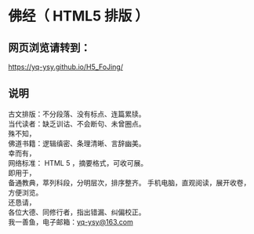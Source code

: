 佛经（ HTML5 排版 ）
======
网页浏览请转到：
------
https://yq-ysy.github.io/H5_FoJing/  

说明
------
古文排版：不分段落、没有标点、连篇累牍。  
当代读者：缺乏训诂、不会断句、未曾圈点。  
殊不知，  
佛道书籍：逻辑缜密、条理清晰、言辞幽美。  
幸而有，  
网络标准： HTML 5 ，摘要格式，可收可展。  
即用于，  
备通教典，萃列科段，分明层次，排序整齐。
手机电脑，直观阅读，展开收卷，方便浏览。  
还恳请，  
各位大德、同修行者，指出错漏、纠偏校正。  
我一善鱼，电子邮箱：yq-ysy@163.com  
